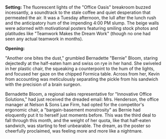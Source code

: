 **Setting:** The fluorescent lights of the "Office Oasis" breakroom buzzed incessantly, a soundtrack to the stale coffee and quiet desperation that permeated the air. It was a Tuesday afternoon, the lull after the lunch rush and the anticipatory hum of the impending 4:00 PM slump. The beige walls were adorned with motivational posters featuring smiling stock photos and platitudes like "Teamwork Makes the Dream Work" (though no one had seen any actual teamwork in months).

**Opening:**

"Another one bites the dust," grumbled Bernadette "Bernie" Bloom, staring dejectedly at the half-eaten ham and swiss on rye in her hand. She swiveled in her plastic chair, the squeaking a counterpoint to the hum of the lights, and focused her gaze on the chipped Formica table. Across from her, Kevin from accounting was meticulously separating the pickle from his sandwich with the precision of a brain surgeon.

Bernadette Bloom, a regional sales representative for "Innovative Office Solutions," had just received the dreaded email: Mrs. Henderson, the office manager at Nelson & Sons Law Firm, had opted for the competitor's ergonomic chair, a "bargain-basement monstrosity" as Bernie had eloquently put it to herself just moments before. This was the third deal to fall through this month, and the weight of her quota, like that half-eaten sandwich, was starting to feel unbearable. The dream, as the poster so cheerfully proclaimed, was feeling more and more like a nightmare.

